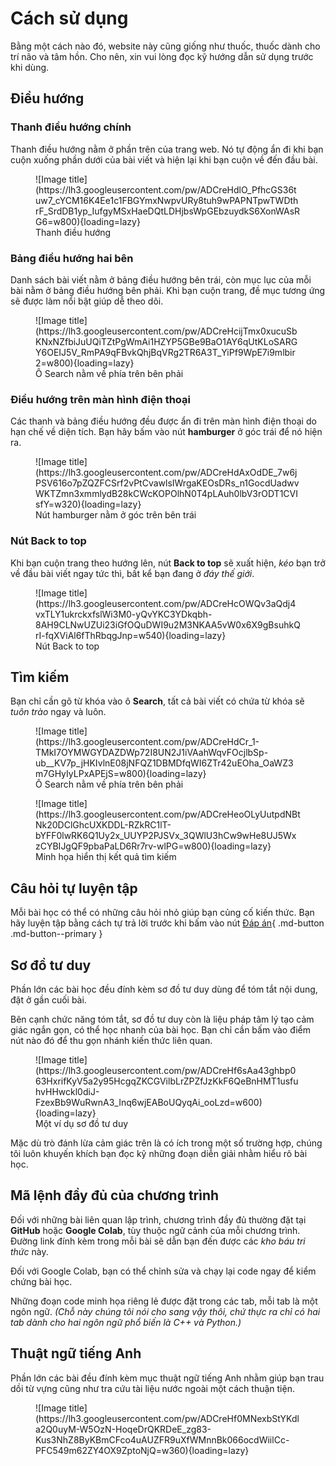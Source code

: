 # Cách sử dụng

Bằng một cách nào đó, website này cũng giống như thuốc, thuốc dành cho trí não và tâm hồn. Cho nên, xin vui lòng đọc kỹ hướng dẫn sử dụng trước khi dùng.

## Điều hướng

### Thanh điều hướng chính

Thanh điều hướng nằm ở phần trên của trang web. Nó tự động ẩn đi khi bạn cuộn xuống phần dưới của bài viết và hiện lại khi bạn cuộn về đến đầu bài.

<figure markdown>
![Image title](https://lh3.googleusercontent.com/pw/ADCreHdlO_PfhcGS36tuw7_cYCM16K4Ee1c1FBGYmxNwpvURy8tuh9wPAPNTpwTWDthrF_SrdDB1yp_IufgyMSxHaeDQtLDHjbsWpGEbzuydkS6XonWAsRG6=w800){loading=lazy}
  <figcaption>Thanh điều hướng</figcaption>
</figure>

### Bảng điều hướng hai bên

Danh sách bài viết nằm ở bảng điều hướng bên trái, còn mục lục của mỗi bài nằm ở bảng điều hướng bên phải. Khi bạn cuộn trang, đề mục tương ứng sẽ được làm nổi bật giúp dễ theo dõi. 

<figure markdown>
![Image title](https://lh3.googleusercontent.com/pw/ADCreHcijTmx0xucuSbKNxNZfbiJuUQiTZtPgWmAi1HZYP5GBe9BaO1AY6qUtKLoSARGY6OEIJ5V_RmPA9qFBvkQhjBqVRg2TR6A3T_YiPf9WpE7i9mlbir2=w800){loading=lazy}
  <figcaption>Ô Search nằm về phía trên bên phải</figcaption>
</figure>

### Điều hướng trên màn hình điện thoại

Các thanh và bảng điều hướng đều được ẩn đi trên màn hình điện thoại do hạn chế về diện tích. Bạn hãy bấm vào nút **hamburger** ở góc trái để nó hiện ra.

<figure markdown>
![Image title](https://lh3.googleusercontent.com/pw/ADCreHdAxOdDE_7w6jPSV616o7pZQZFCSrf2vPtCvawlsIWrgaKEOsDRs_n1GocdUadwvWKTZmn3xmmlydB28kCWcKOPOlhN0T4pLAuh0lbV3rODT1CVIsfY=w320){loading=lazy}
  <figcaption>Nút hamburger nằm ở góc trên bên trái</figcaption>
</figure>

### Nút Back to top

Khi bạn cuộn trang theo hướng lên, nút **Back to top** sẽ xuất hiện, *kéo* bạn trở về đầu bài viết ngay tức thì, bất kể bạn đang ở *đáy thế giới*. 

<figure markdown>
![Image title](https://lh3.googleusercontent.com/pw/ADCreHcOWQv3aQdj4vxTLY1ukrckxfslWi3M0-yQvYKC3YDkqbh-8AH9CLNwUZUi23iGfOQuDWI9u2M3NKAA5vW0x6X9gBsuhkQrI-fqXViAl6fThRbqgJnp=w540){loading=lazy}
  <figcaption>Nút Back to top</figcaption>
</figure>

## Tìm kiếm

Bạn chỉ cần gõ từ khóa vào ô **Search**, tất cả bài viết có chứa từ khóa sẽ *tuôn trào* ngay và luôn.

<figure markdown>
![Image title](https://lh3.googleusercontent.com/pw/ADCreHdCr_1-TMkI7OYMWGYDAZDWp72I8UN2J1iVAahWqvFOcjlbSp-ub__KV7p_jHKIvlnE08jNFQZ1DBMDfqWI6ZTr42uEOha_OaWZ3m7GHyIyLPxAPEjS=w800){loading=lazy}
  <figcaption>Ô Search nằm về phía trên bên phải</figcaption>
</figure>

<figure markdown>
![Image title](https://lh3.googleusercontent.com/pw/ADCreHeoOLyUutpdNBtNk20DClGhcUXKDDL-RZkRC1lT-bYFF0lwRK6Q1Uy2x_UUYP2PJSVx_3QWlU3hCw9wHe8UJ5WxzCYBIJgQF9pbaPaLD6Rr7rv-wlPG=w800){loading=lazy}
  <figcaption>Minh họa hiển thị kết quả tìm kiếm</figcaption>
</figure>


## Câu hỏi tự luyện tập

Mỗi bài học có thể có những câu hỏi nhỏ giúp bạn củng cố kiến thức. Bạn hãy luyện tập bằng cách tự trả lời trước khi bấm vào nút <span class="result" markdown>[Đáp án](##){ .md-button .md-button--primary }</span>

## Sơ đồ tư duy

Phần lớn các bài học đều đính kèm sơ đồ tư duy dùng để tóm tắt nội dung, đặt ở gần cuối bài.

Bên cạnh chức năng tóm tắt, sơ đồ tư duy còn là liệu pháp tâm lý tạo cảm giác ngắn gọn, có thể học nhanh của bài học. Bạn chỉ cần bấm vào điểm nút nào đó để thu gọn nhánh kiến thức liên quan.

<figure markdown>
![Image title](https://lh3.googleusercontent.com/pw/ADCreHf6sAa43ghbp063HxrifKyV5a2y95HcgqZKCGVilbLrZPZfJzKkF6QeBnHMT1usfuhvHHwckl0diJ-FzexBb9WuRwnA3_Inq6wjEABoUQyqAi_ooLzd=w600){loading=lazy}
  <figcaption>Một ví dụ sơ đồ tư duy</figcaption>
</figure>

Mặc dù trò đánh lừa cảm giác trên là có ích trong một số trường hợp, chúng tôi luôn khuyến khích bạn đọc kỹ những đoạn diễn giải nhằm hiểu rõ bài học.


## Mã lệnh đầy đủ của chương trình

Đối với những bài liên quan lập trình, chương trình đầy đủ thường đặt tại **GitHub** hoặc **Google Colab**, tùy thuộc ngữ cảnh của mỗi chương trình. Đường link đính kèm trong mỗi bài sẽ dẫn bạn đến được các *kho báu tri thức* này.

Đối với Google Colab, bạn có thể chỉnh sửa và chạy lại code ngay để kiểm chứng bài học.

Những đoạn code minh họa riêng lẻ được đặt trong các tab, mỗi tab là một ngôn ngữ. *(Chỗ này chúng tôi nói cho sang vậy thôi, chứ thực ra chỉ có hai tab dành cho hai ngôn ngữ phổ biến là C++ và Python.)*

## Thuật ngữ tiếng Anh

Phần lớn các bài đều đính kèm mục thuật ngữ tiếng Anh nhằm giúp bạn trau dồi từ vựng cũng như tra cứu tài liệu nước ngoài một cách thuận tiện.

<figure markdown>
![Image title](https://lh3.googleusercontent.com/pw/ADCreHf0MNexbStYKdla2Q0uyM-W5OzN-HoqeDrQKRDeE_zg83-Kus3NhZ8ByKBmCFco4uAUZFR9uXfWMnnBk066ocdWiilCc-PFC549m62ZY4OX9ZptoNjQ=w360){loading=lazy}
  <figcaption></figcaption>
</figure>